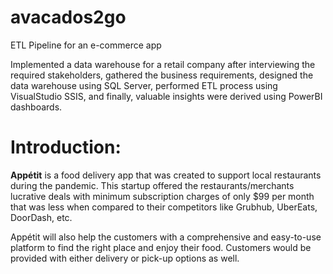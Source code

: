 # avacados2go
ETL Pipeline for an e-commerce app

Implemented a data warehouse for a retail company after interviewing the required stakeholders, gathered the business requirements, designed the data warehouse using SQL Server, performed ETL process using VisualStudio SSIS, and finally, valuable insights were derived using PowerBI dashboards.

# Introduction:
**Appétit** is a food delivery app that was created to support local restaurants during the pandemic. This startup offered the restaurants/merchants lucrative deals with minimum subscription charges of only $99 per month that was less when compared to their competitors like Grubhub, UberEats, DoorDash, etc.

Appétit will also help the customers with a comprehensive and easy-to-use platform to find the right place and enjoy their food. Customers would be provided with either delivery or pick-up options as well.
